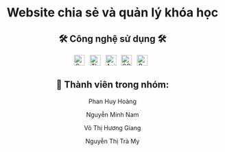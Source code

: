 <h1 align="center">Website chia sẻ và quản lý khóa học</h1>
<h2 align="center">🛠 Công nghệ sử dụng 🛠</h2>
<div align="center"><span><img src="https://img.shields.io/badge/Spring Boot-282C34?logo=springboot&logoColor=6DB33F" alt="Spring Boot logo" title="Spring Boot" height="25" /></span>
&nbsp;
<span><img src="https://img.shields.io/badge/Thymeleaf-282C34?logo=thymeleaf&logoColor=005F0F" alt="Thymleaf logo" title="Thymleaf" height="25" /></span>
&nbsp;
  <span><img src="https://img.shields.io/badge/Axios-282C34?logo=axios&logoColor=axios" alt="Axios logo" title="Axios" height="25" /></span>
&nbsp;
<span><img src="https://img.shields.io/badge/SQL Server-282C34?logo=microsoftsqlserver&logoColor=CC2927" alt="SQL Server logo" title="SQL Server" height="25" /></span>
&nbsp;
<span><img src="https://img.shields.io/badge/Bootstrap-282C34?logo=bootstrap&logoColor=#7952B3" alt="Bootstrap logo" title="Bootstrap" height="25" /></span>
&nbsp;
</div>
<h2 align="center">🌱 Thành viên trong nhóm:</h2>
<div align="center"><p>Phan Huy Hoàng</p> 
<p>Nguyễn Minh Nam</p>
<p>Võ Thị Hương Giang</p>
<p>Nguyễn Thị Trà My</p>
</div>
